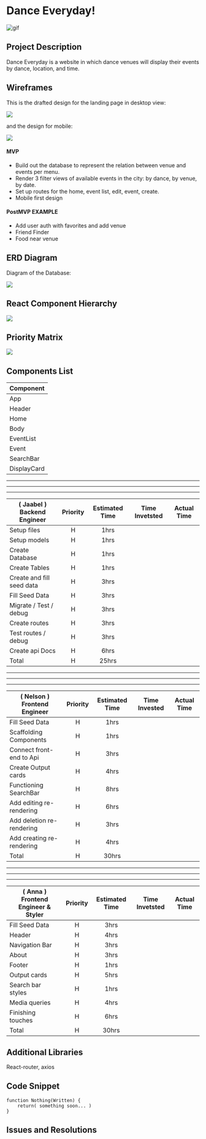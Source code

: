 # Dance Everyday!

![gif](https://media.giphy.com/media/Ymhz7H7Ye0gX3xuk59/giphy.gif)

## Project Description

Dance Everyday is a website in which dance venues will display their events by dance, location, and time.

## Wireframes

This is the drafted design for the landing page in desktop view:

![](https://i.imgur.com/x00gjfJ.png)

and the design for mobile:

![](https://i.imgur.com/BYik3If.png)

#### MVP

- Build out the database to represent the relation between venue and events per menu.
- Render 3 filter views of available events in the city: by dance, by venue, by date.
- Set up routes for the home, event list, edit, event, create.
- Mobile first design

#### PostMVP EXAMPLE

- Add user auth with favorites and add venue
- Friend Finder
- Food near venue

## ERD Diagram

Diagram of the Database:

![](https://i.imgur.com/rHMbifN.jpg)

## React Component Hierarchy

![](https://i.imgur.com/a/MtS2Gc6.png)

## Priority Matrix

![](https://i.imgur.com/Tas9IlH.jpg)

## Components List

| Component   |
| ----------- |
| App         |
| Header      |
| Home        |
| Body        |
| EventList   |
| Event       |
| SearchBar   |
| DisplayCard |

---

---

---


| ( **Jaabel** ) Backend Engineer                | Priority | Estimated Time | Time Invetsted | Actual Time |
| ---------------------- | :------: | :------------: | :------------: | :---------: |
| Setup files |    H     |      1hrs      |          |       |
| Setup models      |    H     |      1hrs      |          |       |
| Create Database           |    H     |      1hrs      |          |       |
| Create Tables           |    H     |      1hrs      |          |       |
| Create and fill seed data           |    H     |      3hrs      |          |       |
| Fill Seed Data         |    H     |      3hrs      |          |       |
| Migrate / Test / debug        |    H     |      3hrs      |          |       |
| Create routes        |    H     |      3hrs      |          |       |
| Test routes / debug        |    H     |      3hrs      |          |       |
| Create api Docs        |    H     |      6hrs      |          |       |
| Total                  |    H     |      25hrs      |          |       |



---

---

---

| ( **Nelson** ) Frontend Engineer | Priority | Estimated Time | Time Invested | Actual Time |
| -------------------------------- | :------: | :------------: | :-----------: | :---------: |
| Fill Seed Data                   |    H     |      1hrs      |               |             |
| Scaffolding Components           |    H     |      1hrs      |               |             |
| Connect front-end to Api         |    H     |      3hrs      |               |             |
| Create Output cards              |    H     |      4hrs      |               |             |
| Functioning SearchBar            |    H     |      8hrs      |               |             |
| Add editing re-rendering         |    H     |      6hrs      |               |             |
| Add deletion re-rendering        |    H     |      3hrs      |               |             |
| Add creating re-rendering        |    H     |      4hrs      |               |             |
| Total                            |    H     |     30hrs      |               |             |

---

---

---



| ( **Anna** ) Frontend Engineer & Styler        | Priority | Estimated Time | Time Invetsted | Actual Time |
| -------------- | :------: | :------------: | :------------: | :---------: |
| Fill Seed Data |    H     |      3hrs      |          |       |
| Header |    H     |      4hrs      |          |       |
| Navigation Bar |    H     |      3hrs      |          |       |
| About |    H     |      3hrs      |          |       |
| Footer |    H     |      1hrs      |          |       |
| Output cards |    H     |      5hrs      |          |       |
| Search bar styles |    H     |      1hrs      |          |       |
| Media queries |    H     |      4hrs      |          |       |
| Finishing touches |    H     |      6hrs      |          |       |
| Total          |    H     |      30hrs      |          |       |




## Additional Libraries

React-router, axios

## Code Snippet

```
function Nothing(Written) {
	return( something soon... )
}
```

## Issues and Resolutions
